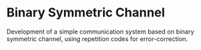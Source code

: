 # Binary Symmetric Channel
Development of a simple communication system based on binary symmetric channel, using repetition codes for error-correction.
